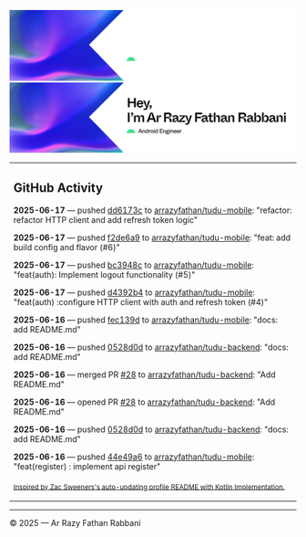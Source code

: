 ![Ar Razy Fathan Rabbani Banner](https://github.com/arrazyfathan/arrazyfathan/blob/main/media/banner-dark.png#gh-dark-mode-only)
![Ar Razy Fathan Rabbani Banner](https://github.com/arrazyfathan/arrazyfathan/blob/main/media/banner-light.png#gh-light-mode-only)

<table><tr><td valign="top" width="100%">    

## GitHub Activity

**2025-06-17** — pushed [dd6173c](https://github.com/arrazyfathan/tudu-mobile/commits/dd6173c5bb3907297b68272f8c83a316a7672423) to [arrazyfathan/tudu-mobile](https://github.com/arrazyfathan/tudu-mobile): "refactor: refactor HTTP client and add refresh token logic"

**2025-06-17** — pushed [f2de6a9](https://github.com/arrazyfathan/tudu-mobile/commits/f2de6a9749c3ea107a6cb5b421e5cf8cd024cf3e) to [arrazyfathan/tudu-mobile](https://github.com/arrazyfathan/tudu-mobile): "feat: add build config and flavor (#6)"

**2025-06-17** — pushed [bc3948c](https://github.com/arrazyfathan/tudu-mobile/commits/bc3948c66325273bc7a91f87d1fabc083592c01b) to [arrazyfathan/tudu-mobile](https://github.com/arrazyfathan/tudu-mobile): "feat(auth): Implement logout functionality (#5)"

**2025-06-17** — pushed [d4392b4](https://github.com/arrazyfathan/tudu-mobile/commits/d4392b43bde2ecc62362e63a4f297c69904d0ba8) to [arrazyfathan/tudu-mobile](https://github.com/arrazyfathan/tudu-mobile): "feat(auth) :configure HTTP client with auth and refresh token (#4)"

**2025-06-16** — pushed [fec139d](https://github.com/arrazyfathan/tudu-mobile/commits/fec139de0d45bc0bed5985d4ce4dad26514c8ac9) to [arrazyfathan/tudu-mobile](https://github.com/arrazyfathan/tudu-mobile): "docs: add README.md"

**2025-06-16** — pushed [0528d0d](https://github.com/arrazyfathan/tudu-backend/commits/0528d0de481616f18d98452140d1e427f721c6b0) to [arrazyfathan/tudu-backend](https://github.com/arrazyfathan/tudu-backend): "docs: add README.md"

**2025-06-16** — merged PR [#28](https://github.com/arrazyfathan/tudu-backend/pull/28) to [arrazyfathan/tudu-backend](https://github.com/arrazyfathan/tudu-backend): "Add README.md"

**2025-06-16** — opened PR [#28](https://github.com/arrazyfathan/tudu-backend/pull/28) to [arrazyfathan/tudu-backend](https://github.com/arrazyfathan/tudu-backend): "Add README.md"

**2025-06-16** — pushed [0528d0d](https://github.com/arrazyfathan/tudu-backend/commits/0528d0de481616f18d98452140d1e427f721c6b0) to [arrazyfathan/tudu-backend](https://github.com/arrazyfathan/tudu-backend): "docs: add README.md"

**2025-06-16** — pushed [44e49a6](https://github.com/arrazyfathan/tudu-mobile/commits/44e49a6714da9aebfcd86c6e4e324b7ab86d783c) to [arrazyfathan/tudu-mobile](https://github.com/arrazyfathan/tudu-mobile): "feat(register) : implement api register"
                
<sub><a href="https://github.com/ZacSweers/ZacSweers/">Inspired by Zac Sweeners's auto-updating profile README with Kotlin Implementation.</a></sub>
</table>

<!--START_SECTION:waka-->
<!--END_SECTION:waka-->

---
© 2025 — Ar Razy Fathan Rabbani